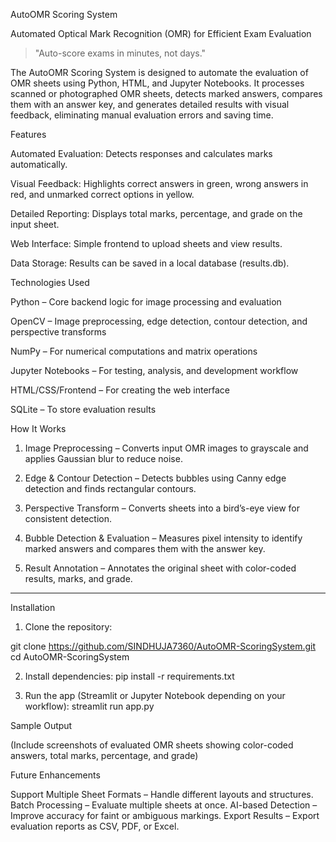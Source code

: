 
AutoOMR Scoring System

Automated Optical Mark Recognition (OMR) for Efficient Exam Evaluation

> "Auto-score exams in minutes, not days."



The AutoOMR Scoring System is designed to automate the evaluation of OMR sheets using Python, HTML, and Jupyter Notebooks. It processes scanned or photographed OMR sheets, detects marked answers, compares them with an answer key, and generates detailed results with visual feedback, eliminating manual evaluation errors and saving time.

Features

Automated Evaluation: Detects responses and calculates marks automatically.

Visual Feedback: Highlights correct answers in green, wrong answers in red, and unmarked correct options in yellow.

Detailed Reporting: Displays total marks, percentage, and grade on the input sheet.

Web Interface: Simple frontend to upload sheets and view results.

Data Storage: Results can be saved in a local database (results.db).


Technologies Used

Python – Core backend logic for image processing and evaluation

OpenCV – Image preprocessing, edge detection, contour detection, and perspective transforms

NumPy – For numerical computations and matrix operations

Jupyter Notebooks – For testing, analysis, and development workflow

HTML/CSS/Frontend – For creating the web interface

SQLite – To store evaluation results

How It Works

1. Image Preprocessing – Converts input OMR images to grayscale and applies Gaussian blur to reduce noise.


2. Edge & Contour Detection – Detects bubbles using Canny edge detection and finds rectangular contours.


3. Perspective Transform – Converts sheets into a bird’s-eye view for consistent detection.


4. Bubble Detection & Evaluation – Measures pixel intensity to identify marked answers and compares them with the answer key.


5. Result Annotation – Annotates the original sheet with color-coded results, marks, and grade.




---

Installation

1. Clone the repository:

git clone https://github.com/SINDHUJA7360/AutoOMR-ScoringSystem.git
cd AutoOMR-ScoringSystem

2. Install dependencies: pip install -r requirements.txt

3. Run the app (Streamlit or Jupyter Notebook depending on your workflow): streamlit run app.py

Sample Output

(Include screenshots of evaluated OMR sheets showing color-coded answers, total marks, percentage, and grade)


Future Enhancements

Support Multiple Sheet Formats – Handle different layouts and structures.
Batch Processing – Evaluate multiple sheets at once.
AI-based Detection – Improve accuracy for faint or ambiguous markings.
Export Results – Export evaluation reports as CSV, PDF, or Excel.






